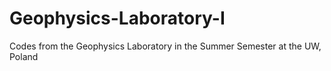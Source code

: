 # Geophysics-Laboratory-I
Codes from the Geophysics Laboratory in the Summer Semester at the UW, Poland
